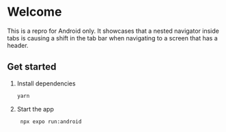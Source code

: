 # Welcome

This is a repro for Android only. It showcases that a nested navigator inside tabs is causing a shift in the tab bar when navigating to a screen that has a header.

## Get started

1. Install dependencies

   ```bash
   yarn
   ```

2. Start the app

   ```bash
    npx expo run:android
   ```
